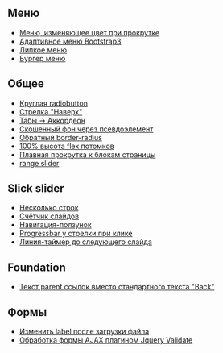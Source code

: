 Меню
---
+ [Меню, изменяющее цвет при прокрутке](https://codepen.io/st-iv/pen/Lddrey)
+ [Адаптивное меню Bootstrap3](https://codepen.io/st-iv/pen/zWjjeb?editors=1011)
+ [Липкое меню](https://codepen.io/codeams/pen/uljkp)
+ [Бургер меню](https://codepen.io/st-iv/pen/qYyGgP)

Общее
---
+ [Круглая radiobutton](https://codepen.io/st-iv/pen/ZjprGp?editors=1100)
+ [Стрелка "Наверх"](https://codepen.io/st-iv/pen/zJEXra)
+ [Табы -> Аккордеон](https://codepen.io/st-iv/pen/aaGgJM?editors=1010)
+ [Скошенный фон через псевдоэлемент](https://codepen.io/st-iv/pen/vzQbqe?editors=1100)
+ [Обратный border-radius](https://codepen.io/st-iv/pen/MqZKPr)
+ [100% высота flex потомков](https://stackoverflow.com/questions/15381172/how-to-make-flexbox-children-100-height-of-their-parent)
+ [Плавная прокрутка к блокам страницы](https://gist.github.com/st-iv/f0487af6c7c2a442e481c2f234afb122)
+ [range slider](https://codepen.io/st-iv/pen/OBbpdx)

Slick slider
---
+ [Несколько строк](https://jsfiddle.net/en593gyd/15/)
+ [Счётчик слайдов](https://jsfiddle.net/rLLvvpcm/81/)
+ [Навигация-ползунок](https://codepen.io/st-iv/pen/wYvzBM)
+ [Progressbar у стрелки при клике](https://codepen.io/st-iv/pen/OBJRyV)
+ [Линия-таймер до следующего слайда](https://codepen.io/st-iv/pen/jeOMBw)

Foundation
---
+ [Текст parent ссылок вместо стандартного текста "Back"](https://gist.github.com/st-iv/a3e91f72c43933def54967dbd20084af)

Формы
---
+ [Изменить label после загрузки файла](https://gist.github.com/st-iv/b724e4f3374997abe63a66bd43e7f2f4)
+ [Обработка формы AJAX плагином Jquery Validate](https://gist.github.com/st-iv/4c57d3b903369d9306b4502c801f030d)